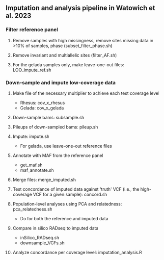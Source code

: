 ## Imputation and analysis pipeline in Watowich et al. 2023

### Filter reference panel
1. Remove samples with high missingness, remove sites missing data in >10% of samples, phase (subset_filter_phase.sh)

2. Remove invariant and multiallelic sites (filter_AF.sh)

3. For the gelada samples only, make leave-one-out files: LOO_impute_ref.sh


### Down-sample and impute low-coverage data
1. Make file of the necessary multiplier to achieve each test coverage level
	* Rhesus: cov_x_rhesus
	* Gelada: cov_x_gelada

2. Down-sample bams: subsample.sh

3. Pileups of down-sampled bams: pileup.sh

4. Impute: impute.sh
	* For gelada, use leave-one-out reference files

5. Annotate with MAF from the reference panel
	* get_maf.sh
	* maf_annotate.sh

6. Merge files: merge_imputed.sh

7. Test concordance of imputed data against 'truth' VCF (i.e., the high-coverage VCF for a given sample): concord.sh

8. Population-level analyses using PCA and relatedness: pca_relatedness.sh
	* Do for both the reference and imputed data

9. Compare in silico RADseq to imputed data 
	* inSilico_RADseq.sh
	* downsample_VCFs.sh

10. Analyze concordance per coverage level: imputation_analysis.R
